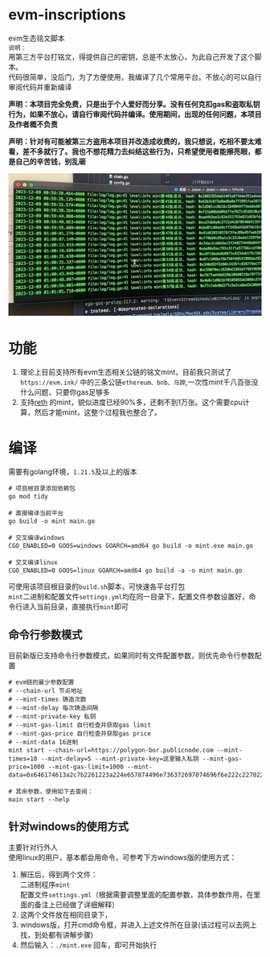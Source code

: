 # evm-inscriptions
evm生态铭文脚本  
`说明：`  
用第三方平台打铭文，得提供自己的密钥，总是不太放心，为此自己开发了这个脚本。  
代码很简单，没后门，为了方便使用，我编译了几个常用平台。不放心的可以自行审阅代码并重新编译  

**声明：本项目完全免费，只是出于个人爱好而分享。没有任何克扣gas和盗取私钥行为，如果不放心，请自行审阅代码并编译。使用期间，出现的任何问题，本项目及作者概不负责**  
  
**声明：针对有可能被第三方盗用本项目并改造成收费的，我只想说，吃相不要太难看，差不多就行了。我也不想花精力去纠结这些行为，只希望使用者能擦亮眼，都是自己的辛苦钱，别乱砸**

![示例](/example.jpg)

# 功能
1. 理论上目前支持所有evm生态相关公链的铭文mint，目前我只测试了`https://evm.ink/` 中的三条公链`ethereum、bnb、马蹄`,一次性mint千八百张没什么问题，只要你gas足够多
2. 支持[reth](https://reth.cc/list) 的mint，貌似进度已经90%多，还剩不到1万张。这个需要cpu计算，然后才能mint，这整个过程我也整合了。  

# 编译
需要有golang环境，`1.21.5`及以上的版本  

```shell
# 项目根目录添加依赖包
go mod tidy

# 直接编译当前平台
go build -o mint main.go

# 交叉编译windows
CGO_ENABLED=0 GOOS=windows GOARCH=amd64 go build -o mint.exe main.go

# 交叉编译linux
CGO_ENABLED=0 GOOS=linux GOARCH=amd64 go build -a -o mint main.go
```
可使用该项目根目录的`build.sh`脚本，可快速各平台打包  
`mint`二进制和配置文件`settings.yml`均在同一目录下，配置文件参数设置好，命令行进入当前目录，直接执行`mint`即可  

## 命令行参数模式
目前新版已支持命令行参数模式，如果同时有文件配置参数，则优先命令行参数配置
```shell
# evm链的最少参数配置
# --chain-url 节点地址
# --mint-times 铸造次数
# --mint-delay 每次铸造间隔
# --mint-private-key 私钥
# --mint-gas-limit 自行检查并获取gas limit
# --mint-gas-price 自行检查并获取gas price
# --mint-data 16进制
mint start --chain-url=https://polygon-bor.publicnode.com --mint-times=10 --mint-delay=5 --mint-private-key=这里输入私钥 --mint-gas-price=1000 --mint-gas-limit=1000 --mint-data=0x646174613a2c7b2261223a224e657874496e736372697074696f6e222c2270223a226f7072632d3230222c226f70223a226d696e74222c227469636b223a22616e746561746572222c22616d74223a22313030303030303030227d

# 其余参数，使用如下去查阅： 
main start --help
```

## 针对windows的使用方式
主要针对行外人  
使用linux的用户，基本都会用命令，可参考下方windows版的使用方式：  
1. 解压后，得到两个文件：  
二进制程序`mint`  
配置文件`settings.yml`（根据需要调整里面的配置参数，具体参数作用，在里面的备注上已经做了详细解释）  
2. 这两个文件放在相同目录下，
3. windows版，打开cmd命令框，并进入上述文件所在目录(该过程可以去网上找，到处都有讲解步骤)  
4. 然后输入：`./mint.exe` 回车，即可开始执行

